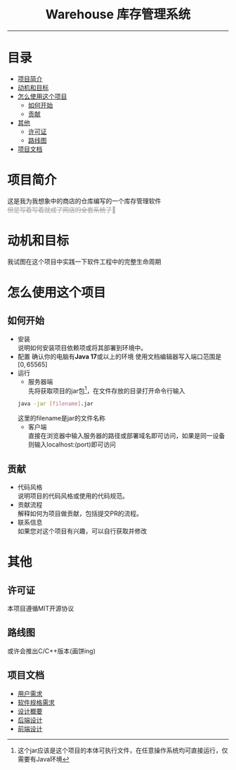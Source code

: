 # <center>  Warehouse 库存管理系统  </center>

---

# 目录

- [项目简介](#项目简介)
- [动机和目标](#动机和目标)
- [怎么使用这个项目](#怎么使用这个项目)
    - [如何开始](#如何开始)
    - [贡献](#贡献)
- [其他](#其他)
    - [许可证](#许可证-)
    - [路线图](#路线图-)
- [项目文档](#项目文档)

# 项目简介

这是我为我想象中的商店的仓库编写的一个库存管理软件  
<font color="#999">~~但是写着写着就成了网店的全套系统了~~🤣</font>

# 动机和目标

我试图在这个项目中实践一下软件工程中的完整生命周期

# 怎么使用这个项目

## 如何开始
  - 安装  
  说明如何安装项目依赖项或将其部署到环境中。
  - 配置
    确认你的电脑有**Java 17**或以上的环境
    使用文档编辑器写入端口范围是$[0,65565]$
  - 运行
    - 服务器端  
    先将获取项目的jar包[^soft]，在文件存放的目录打开命令行输入
    ```Bash
    java -jar [filename].jar
    ```
    这里的filename是jar的文件名称
    - 客户端  
    直接在浏览器中输入服务器的路径或部署域名即可访问，如果是同一设备则输入localhost:(port)即可访问
    
## 贡献
- 代码风格  
  说明项目的代码风格或使用的代码规范。
- 贡献流程  
  解释如何为项目做贡献，包括提交PR的流程。
- 联系信息  
  如果您对这个项目有兴趣，可以自行获取并修改

# 其他

##  许可证 

本项目遵循MIT开源协议

## 路线图 

或许会推出C/C++版本(画饼ing)

## 项目文档

* [用户需求](documentation/User%20Requirements%20Specification.md)
* [软件规格需求](documentation/Software%20Requirements%20Specification.md)
* [设计概要](documentation/Software%20Design%20Brief.md)
* [后端设计](documentation/Backend%20design%20specifications.md)
* [前端设计](documentation/Frontend%20design%20specifications.md)

[^soft]: 这个jar应该是这个项目的本体可执行文件，在任意操作系统均可直接运行，仅需要有Java环境